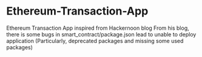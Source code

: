 # Ethereum-Transaction-App
Ethereum Transaction App inspired from Hackernoon blog
From his blog, there is some bugs in smart_contract/package.json lead to unable to deploy application (Particularly, deprecated packages and missing some used packages)